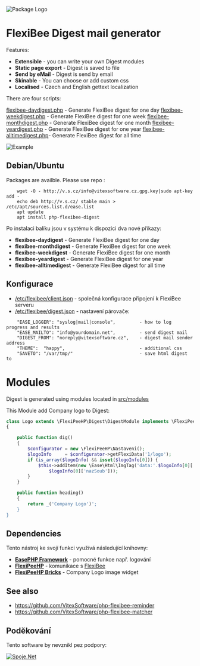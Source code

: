 ![Package Logo](https://raw.githubusercontent.com/VitexSoftware/FlexiBee-Digest/master/package-logo.png "Project Logo")

FlexiBee Digest mail generator
==============================

Features:

  * **Extensible**             - you can write your own Digest modules
  * **Static page export**     - Digest is saved to file
  * **Send by eMail**          - Digest is send by email   
  * **Skinable**               - You can choose or add custom css
  * **Localised**              - Czech and English gettext localization   

There are four scripts:

[flexibee-daydigest.php](src/flexibee-daydigest.php)     - Generate FlexiBee digest for one day
[flexibee-weekdigest.php](src/flexibee-weekdigest.php)   - Generate FlexiBee digest for one week
[flexibee-monthdigest.php](src/flexibee-monthdigest.php) - Generate FlexiBee digest for one month
[flexibee-yeardigest.php](src/flexibee-yeardigest.php)   - Generate FlexiBee digest for one year
[flexibee-alltimedigest.php](src/flexibee-yeardigest.php)- Generate FlexiBee digest for all time


![Example](https://raw.githubusercontent.com/VitexSoftware/FlexiBee-Digest/master/weekdigest.png "Week Digest")

Debian/Ubuntu
-------------

Packages are availble. Please use repo :

```        
    wget -O - http://v.s.cz/info@vitexsoftware.cz.gpg.key|sudo apt-key add -
    echo deb http://v.s.cz/ stable main > /etc/apt/sources.list.d/ease.list
    apt update
    apt install php-flexibee-digest
```

Po instalaci balíku jsou v systému k dispozici dva nové příkazy:

  * **flexibee-daydigest**      - Generate FlexiBee digest for one day
  * **flexibee-monthdigest**    - Generate FlexiBee digest for one week
  * **flexibee-weekdigest**     - Generate FlexiBee digest for one month
  * **flexibee-yeardigest**     - Generate FlexiBee digest for one year
  * **flexibee-alltimedigest**  - Generate FlexiBee digest for all time


Konfigurace
-----------

 * [/etc/flexibee/client.json](client.json)   - společná konfigurace připojení k FlexiBee serveru
 * [/etc/flexibee/digest.json](digest.json) - nastavení párovače:

```
    "EASE_LOGGER": "syslog|mail|console",         - how to log progress and results
    "EASE_MAILTO": "info@yourdomain.net",         - send digest mail
    "DIGEST_FROM": "noreply@vitexsoftware.cz",    - digest mail sender address 
    "THEME":  "happy",                            - additional css
    "SAVETO": "/var/tmp/"                         - save html digest to 
```

Modules
=======

Digest is generated using modules located in [src/modules](src/modules)

This Module add Company logo to Digest:

```php
class Logo extends \FlexiPeeHP\Digest\DigestModule implements \FlexiPeeHP\Digest\DigestModuleInterface
{

    public function dig()
    {
        $configurator = new \FlexiPeeHP\Nastaveni();
        $logoInfo     = $configurator->getFlexiData('1/logo');
        if (is_array($logoInfo) && isset($logoInfo[0])) {
            $this->addItem(new \Ease\Html\ImgTag('data:'.$logoInfo[0]['contentType'].';'.$logoInfo[0]['content@encoding'].','.$logoInfo[0]['content'],
                $logoInfo[0]['nazSoub']));
        }
    }

    public function heading()
    {
        return _('Company Logo')';
    }
}
```



Dependencies
------------

Tento nástroj ke svojí funkci využívá následující knihovny:

 * [**EasePHP Framework**](https://github.com/VitexSoftware/EaseFramework) - pomocné funkce např. logování
 * [**FlexiPeeHP**](https://github.com/Spoje-NET/FlexiPeeHP)        - komunikace s [FlexiBee](https://flexibee.eu/)
 * [**FlexiPeeHP Bricks**](https://github.com/VitexSoftware/FlexiPeeHP-Bricks) - Company Logo image widget


See also
--------

  * https://github.com/VitexSoftware/php-flexibee-reminder
  * https://github.com/VitexSoftware/php-flexibee-matcher

Poděkování
----------

Tento software by nevznikl pez podpory:

[ ![Spoje.Net](https://raw.githubusercontent.com/VitexSoftware/FlexiBee-Digest/master/spojenet.gif "Spoje.Net s.r.o.") ](https://spoje.net/)

